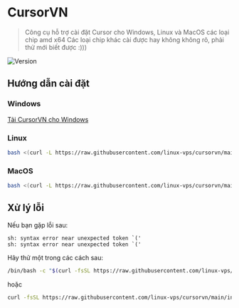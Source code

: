 # CursorVN

> Công cụ hỗ trợ cài đặt Cursor cho Windows, Linux và MacOS các loại chip amd x64
> Các loại chip khác cài được hay không không rõ, phải thử mới biết được :)))

![Version](https://img.shields.io/badge/version-0.0.1-blue.svg)

## Hướng dẫn cài đặt

### Windows
[ Tải CursorVN cho Windows](https://github.com/linux-vps/cursorvn/releases/download/lastest/cursorvn_window.exe)

### Linux
```bash
bash <(curl -L https://raw.githubusercontent.com/linux-vps/cursorvn/main/install.linux.sh)
```

### MacOS
```bash
bash <(curl -L https://raw.githubusercontent.com/linux-vps/cursorvn/main/install.macos.sh)
```

## Xử lý lỗi

Nếu bạn gặp lỗi sau:
```
sh: syntax error near unexpected token `('
sh: syntax error near unexpected token `('
```

Hãy thử một trong các cách sau:

```bash
/bin/bash -c "$(curl -fsSL https://raw.githubusercontent.com/linux-vps/cursorvn/main/install.macos.sh)"
```

hoặc

```bash
curl -fsSL https://raw.githubusercontent.com/linux-vps/cursorvn/main/install.macos.sh | bash
